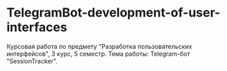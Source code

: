 # TelegramBot-development-of-user-interfaces
Курсовая работа по предмету "Разработка пользовательских интерфейсов", 3 курс, 5 семестр. Тема работы: Telegram-бот "SessionTracker". 
